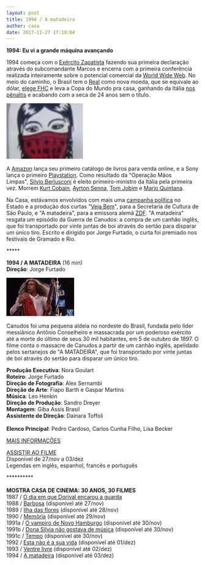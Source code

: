```yaml
---
layout: post
title: 1994 / A matadeira
author: casa
date: 2017-11-27 17:19:04
---
```

**1994: Eu vi a grande máquina avançando**

1994 começa com o [Exército Zapatista](https://www.youtube.com/watch?v=G2VRBQMguzc) fazendo sua primeira declaração através do subcomandante Marcos e encerra com a primeira conferência realizada inteiramente sobre o potencial comercial da [World Wide Web](https://en.wikipedia.org/wiki/First_International_Conference_on_the_World-Wide_Web). No meio do caminho, o Brasil tem o [Real](http://br.blastingnews.com/curiosidades/2017/05/10-mudancas-da-moeda-brasileira-001719201.html) como nova moeda, que se equivale ao dólar, [elege FHC](https://pt.wikipedia.org/wiki/Elei%C3%A7%C3%A3o_presidencial_no_Brasil_em_1994) e leva a Copa do Mundo pra casa, ganhando da Itália [nos pênaltis](https://www.youtube.com/watch?v=thHiqXbtiK0) e acabando com a seca de 24 anos sem o título.

![](/uploads/zapatistas2.jpg)

A [Amazon](http://www.dailymail.co.uk/sciencetech/article-2088445/The-worlds-browsing-prehistory-The-home-page-Amazons-1994-home-page-TheFacebook-Google-things-changed.html) lança seu primeiro catálogo de livros para venda online, e a Sony lança o primeiro [Playstation](https://www.youtube.com/watch?v=6IQKnMCb3qM). Como resultado da "Operação Mãos Limpas", [Silvio Berlusconi](http://www1.folha.uol.com.br/fsp/1994/4/03/brasil/20.html) é eleito primeiro-ministro da Itália pela primeira vez. Morrem [Kurt Cobain](https://www.youtube.com/watch?v=eGqBM_r932s), [Ayrton Senna](https://pt.wikipedia.org/wiki/Ayrton_Senna), [Tom Jobim](https://www.youtube.com/watch?v=GKIhg5gAFLo) e [Mario Quintana](http://www.revistabula.com/2329-os-10-melhores-poemas-de-mario-quintana/).

Na Casa, estávamos envolvidos com mais uma [campanha política](https://www.youtube.com/watch?v=qKOjSOOTjNY) no Estado e a produção dos curtas "[Veja Bem](https://www.casacinepoa.com.br/filmes/veja-bem/)", para a Secretaria de Cultura de São Paulo, e "A matadeira", para a emissora alemã [ZDF](https://www.zweitausendeins.de/filmlexikon/?sucheNach=titel&wert=68610). "A matadeira" resgata um episódio da Guerra de Canudos: a compra de um canhão inglês, que foi transportado por vinte juntas de boi através do sertão para disparar um único tiro. Escrito e dirigido por Jorge Furtado, o curta foi premiado nos festivais de Gramado e Rio.

\*\*\*\**

**1994 / A MATADEIRA** (16 min)\
**Direção**: Jorge Furtado

![](/uploads/matad-im.jpg)

Canudos foi uma pequena aldeia no nordeste do Brasil, fundada pelo líder messiânico Antônio Conselheiro e massacrada por um poderoso exército até a morte do último de seus 30 mil habitantes, em 5 de outubro de 1897. O filme conta o massacre de Canudos a partir de um canhão inglês, apelidado pelos sertanejos de "A MATADEIRA", que foi transportado por vinte juntas de boi através do sertão para disparar um único tiro.

**Produção Executiva**: Nora Goulart\
**Roteiro**: Jorge Furtado\
**Direção de Fotografia**: Alex Sernambi\
**Direção de Arte**: Fiapo Barth e Gaspar Martins\
**Música**: Leo Henkin\
**Direção de Produção**: Sandro Dreyer\
**Montagem**: Giba Assis Brasil\
**Assistente de Direção**: Dainara Toffoli\
\
**Elenco Principal**: Pedro Cardoso, Carlos Cunha Filho, Lisa Becker

[MAIS INFORMAÇÕES](https://www.casacinepoa.com.br/filmes/a-matadeira/)

[A﻿SSISTIR AO FILME](https://vimeo.com/238568218)\
Disponível de 27/nov a 03/dez\
Legendas em inglês, espanhol, francês e português

\*\*\*\*\*\*\*\*\*\*\
\
**MOSTRA CASA DE CINEMA: 30 ANOS, 30 FILMES**\
1987 / [O dia em que Dorival encarou a guarda](https://www.casacinepoa.com.br/blog/2017-11-20-1986-87-o-dia-em-que-dorival-encarou-a-guarda/)\
1988 / [Barbosa](https://vimeo.com/238074665) (disponível até 27/nov)\
1989 / [Ilha das flores](https://vimeo.com/238439307) (disponível até 28/nov)\
1990 / [Memória](https://vimeo.com/239457350) (disponível até 29/nov)\
1991a / [O vampiro de Novo Hamburgo](https://vimeo.com/239624871) (disponível até 30/nov)\
1991b / [Dona Sílvia não gostava de música](https://vimeo.com/239623690) (disponível até 30/nov)\
1991c / [Tempo](https://vimeo.com/239625928) (disponível até 30/nov)\
1992 / [Esta não é a sua vida](https://vimeo.com/238459313) (disponível até 01/dez)\
1993 / [Ventre livre](http://vimeo.com/239530546) (disponível até 02/dez)\
1994 / [A matadeira](https://vimeo.com/238568218) (disponível até 03/dez)